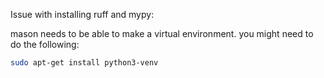 
Issue with installing ruff and mypy:

mason needs to be able to make a virtual environment.
you might need to do the following:

```bash
sudo apt-get install python3-venv
```

